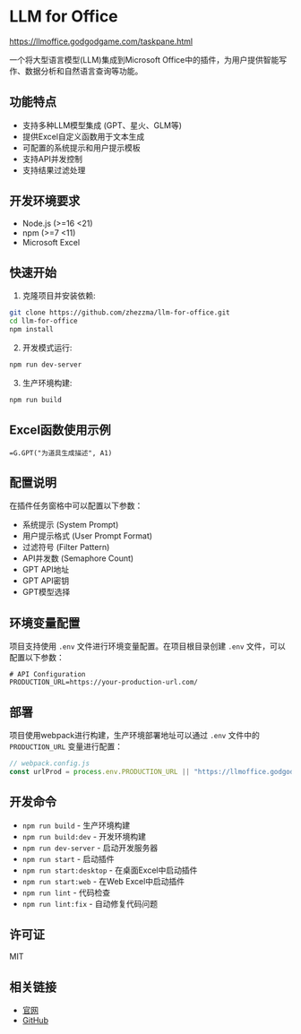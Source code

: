 # LLM for Office

https://llmoffice.godgodgame.com/taskpane.html

一个将大型语言模型(LLM)集成到Microsoft Office中的插件，为用户提供智能写作、数据分析和自然语言查询等功能。

## 功能特点

- 支持多种LLM模型集成 (GPT、星火、GLM等)
- 提供Excel自定义函数用于文本生成
- 可配置的系统提示和用户提示模板
- 支持API并发控制
- 支持结果过滤处理

## 开发环境要求

- Node.js (>=16 <21)
- npm (>=7 <11)
- Microsoft Excel

## 快速开始

1. 克隆项目并安装依赖:

```bash
git clone https://github.com/zhezzma/llm-for-office.git
cd llm-for-office
npm install
```

2. 开发模式运行:

```bash
npm run dev-server
```

3. 生产环境构建:

```bash
npm run build
```

## Excel函数使用示例

```excel
=G.GPT("为道具生成描述", A1)
```

## 配置说明

在插件任务窗格中可以配置以下参数：

- 系统提示 (System Prompt)
- 用户提示格式 (User Prompt Format)
- 过滤符号 (Filter Pattern)
- API并发数 (Semaphore Count)
- GPT API地址
- GPT API密钥
- GPT模型选择

## 环境变量配置

项目支持使用 `.env` 文件进行环境变量配置。在项目根目录创建 `.env` 文件，可以配置以下参数：

```
# API Configuration
PRODUCTION_URL=https://your-production-url.com/

```

## 部署

项目使用webpack进行构建，生产环境部署地址可以通过 `.env` 文件中的 `PRODUCTION_URL` 变量进行配置：

```javascript
// webpack.config.js
const urlProd = process.env.PRODUCTION_URL || "https://llmoffice.godgodgame.com/";
```

## 开发命令

- `npm run build` - 生产环境构建
- `npm run build:dev` - 开发环境构建
- `npm run dev-server` - 启动开发服务器
- `npm run start` - 启动插件
- `npm run start:desktop` - 在桌面Excel中启动插件
- `npm run start:web` - 在Web Excel中启动插件
- `npm run lint` - 代码检查
- `npm run lint:fix` - 自动修复代码问题

## 许可证

MIT

## 相关链接

- [官网](https://www.godgodgame.com)
- [GitHub](https://github.com/zhezzma)